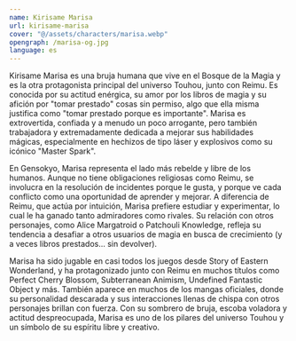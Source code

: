 ```yaml
---
name: Kirisame Marisa
url: kirisame-marisa
cover: "@/assets/characters/marisa.webp"
opengraph: /marisa-og.jpg
language: es
---
```


Kirisame Marisa es una bruja humana que vive en el Bosque de la Magia y es la otra protagonista principal del universo Touhou, junto con Reimu. Es conocida por su actitud enérgica, su amor por los libros de magia y su afición por "tomar prestado" cosas sin permiso, algo que ella misma justifica como "tomar prestado porque es importante". Marisa es extrovertida, confiada y a menudo un poco arrogante, pero también trabajadora y extremadamente dedicada a mejorar sus habilidades mágicas, especialmente en hechizos de tipo láser y explosivos como su icónico "Master Spark".

En Gensokyo, Marisa representa el lado más rebelde y libre de los humanos. Aunque no tiene obligaciones religiosas como Reimu, se involucra en la resolución de incidentes porque le gusta, y porque ve cada conflicto como una oportunidad de aprender y mejorar. A diferencia de Reimu, que actúa por intuición, Marisa prefiere estudiar y experimentar, lo cual le ha ganado tanto admiradores como rivales. Su relación con otros personajes, como Alice Margatroid o Patchouli Knowledge, refleja su tendencia a desafiar a otros usuarios de magia en busca de crecimiento (y a veces libros prestados... sin devolver).

Marisa ha sido jugable en casi todos los juegos desde Story of Eastern Wonderland, y ha protagonizado junto con Reimu en muchos títulos como Perfect Cherry Blossom, Subterranean Animism, Undefined Fantastic Object y más. También aparece en muchos de los mangas oficiales, donde su personalidad descarada y sus interacciones llenas de chispa con otros personajes brillan con fuerza. Con su sombrero de bruja, escoba voladora y actitud despreocupada, Marisa es uno de los pilares del universo Touhou y un símbolo de su espíritu libre y creativo.

